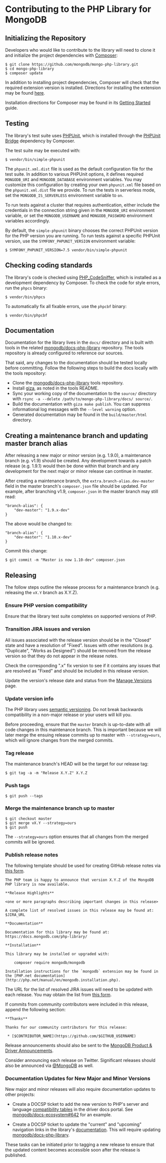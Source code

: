 # Contributing to the PHP Library for MongoDB

## Initializing the Repository

Developers who would like to contribute to the library will need to clone it and
initialize the project dependencies with [Composer](https://getcomposer.org/):

```
$ git clone https://github.com/mongodb/mongo-php-library.git
$ cd mongo-php-library
$ composer update
```

In addition to installing project dependencies, Composer will check that the
required extension version is installed. Directions for installing the extension
may be found [here](http://php.net/manual/en/mongodb.installation.php).

Installation directions for Composer may be found in its
[Getting Started](https://getcomposer.org/doc/00-intro.md) guide.

## Testing

The library's test suite uses [PHPUnit](https://phpunit.de/), which is installed
through the [PHPUnit Bridge](https://symfony.com/phpunit-bridge) dependency by
Composer.

The test suite may be executed with:

```
$ vendor/bin/simple-phpunit
```

The `phpunit.xml.dist` file is used as the default configuration file for the
test suite. In addition to various PHPUnit options, it defines required
`MONGODB_URI` and `MONGODB_DATABASE` environment variables. You may customize
this configuration by creating your own `phpunit.xml` file based on the
`phpunit.xml.dist` file we provide. To run the tests in serverless mode, set the
`MONGODB_IS_SERVERLESS` environment variable to `on`.

To run tests against a cluster that requires authentication, either include the
credentials in the connection string given in the `MONGODB_URI` environment
variable, or set the `MONGODB_USERNAME` and `MONGODB_PASSWORD` environment
variables accordingly.

By default, the `simple-phpunit` binary chooses the correct PHPUnit version for
the PHP version you are running. To run tests against a specific PHPUnit version,
use the `SYMFONY_PHPUNIT_VERSION` environment variable:

```
$ SYMFONY_PHPUNIT_VERSION=7.5 vendor/bin/simple-phpunit
```

## Checking coding standards

The library's code is checked using [PHP_CodeSniffer](https://github.com/squizlabs/PHP_CodeSniffer),
which is installed as a development dependency by Composer. To check the code
for style errors, run the `phpcs` binary:


```
$ vendor/bin/phpcs
```

To automatically fix all fixable errors, use the `phpcbf` binary:

```
$ vendor/bin/phpcbf
```

## Documentation

Documentation for the library lives in the `docs/` directory and is built with
tools in the related
[mongodb/docs-php-library](https://github.com/mongodb/docs-php-library)
repository. The tools repository is already configured to reference our sources.

That said, any changes to the documentation should be tested locally before
committing. Follow the following steps to build the docs locally with the tools
repository:

 * Clone the
   [mongodb/docs-php-library](https://github.com/mongodb/docs-php-library) tools
   repository.
 * Install [giza](https://pypi.python.org/pypi/giza/), as noted in the tools
   README.
 * Sync your working copy of the documentation to the `source/` directory with
   `rsync -a --delete /path/to/mongo-php-library/docs/ source/`.
 * Build the documentation with `giza make publish`. You can suppress
   informational log messages with the `--level warning` option.
 * Generated documentation may be found in the `build/master/html` directory.

## Creating a maintenance branch and updating master branch alias

After releasing a new major or minor version (e.g. 1.9.0), a maintenance branch
(e.g. v1.9) should be created. Any development towards a patch release (e.g.
1.9.1) would then be done within that branch and any development for the next
major or minor release can continue in master.

After creating a maintenance branch, the `extra.branch-alias.dev-master` field
in the master branch's `composer.json` file should be updated. For example,
after branching v1.9, `composer.json` in the master branch may still read:

```
"branch-alias": {
    "dev-master": "1.9.x-dev"
}
```

The above would be changed to:

```
"branch-alias": {
    "dev-master": "1.10.x-dev"
}
```

Commit this change:

```
$ git commit -m "Master is now 1.10-dev" composer.json
```

## Releasing

The follow steps outline the release process for a maintenance branch (e.g.
releasing the `vX.Y` branch as X.Y.Z).

### Ensure PHP version compatibility

Ensure that the library test suite completes on supported versions of PHP.

### Transition JIRA issues and version

All issues associated with the release version should be in the "Closed" state
and have a resolution of "Fixed". Issues with other resolutions (e.g.
"Duplicate", "Works as Designed") should be removed from the release version so
that they do not appear in the release notes.

Check the corresponding ".x" fix version to see if it contains any issues that
are resolved as "Fixed" and should be included in this release version.

Update the version's release date and status from the
[Manage Versions](https://jira.mongodb.org/plugins/servlet/project-config/PHPLIB/versions)
page.

### Update version info

The PHP library uses [semantic versioning](http://semver.org/). Do not break
backwards compatibility in a non-major release or your users will kill you.

Before proceeding, ensure that the `master` branch is up-to-date with all code
changes in this maintenance branch. This is important because we will later
merge the ensuing release commits up to master with `--strategy=ours`, which
will ignore changes from the merged commits.

### Tag release

The maintenance branch's HEAD will be the target for our release tag:

```
$ git tag -a -m "Release X.Y.Z" X.Y.Z
```

### Push tags

```
$ git push --tags
```

### Merge the maintenance branch up to master

```
$ git checkout master
$ git merge vX.Y --strategy=ours
$ git push
```

The `--strategy=ours` option ensures that all changes from the merged commits
will be ignored.

### Publish release notes

The following template should be used for creating GitHub release notes via
[this form](https://github.com/mongodb/mongo-php-library/releases/new).

```
The PHP team is happy to announce that version X.Y.Z of the MongoDB PHP library is now available.

**Release Highlights**

<one or more paragraphs describing important changes in this release>

A complete list of resolved issues in this release may be found at:
$JIRA_URL

**Documentation**

Documentation for this library may be found at:
https://docs.mongodb.com/php-library/

**Installation**

This library may be installed or upgraded with:

    composer require mongodb/mongodb

Installation instructions for the `mongodb` extension may be found in the [PHP.net documentation](http://php.net/manual/en/mongodb.installation.php).
```

The URL for the list of resolved JIRA issues will need to be updated with each
release. You may obtain the list from
[this form](https://jira.mongodb.org/secure/ReleaseNote.jspa?projectId=12483).

If commits from community contributors were included in this release, append the
following section:

```
**Thanks**

Thanks for our community contributors for this release:

 * [$CONTRIBUTOR_NAME](https://github.com/$GITHUB_USERNAME)
```

Release announcements should also be sent to the [MongoDB Product & Driver Announcements](https://community.mongodb.com/tags/c/community/release-notes/35/php-driver).

Consider announcing each release on Twitter. Significant releases should also be
announced via [@MongoDB](http://twitter.com/mongodb) as well.

### Documentation Updates for New Major and Minor Versions

New major and minor releases will also require documentation updates to other
projects:

 * Create a DOCSP ticket to add the new version to PHP's server and language
   [compatibility tables](https://docs.mongodb.com/drivers/php/#compatibility)
   in the driver docs portal. See
   [mongodb/docs-ecosystem#642](https://github.com/mongodb/docs-ecosystem/pull/642)
   for an example.

 * Create a DOCSP ticket to update the "current" and "upcoming" navigation links
   in the library's [documentation](https://docs.mongodb.com/php-library/). This
   will require updating
   [mongodb/docs-php-library](https://github.com/mongodb/docs-php-library).

These tasks can be initiated prior to tagging a new release to ensure that the
updated content becomes accessible soon after the release is published.

